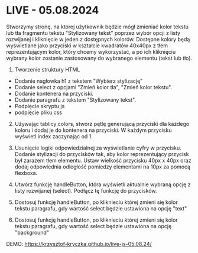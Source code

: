 # LIVE - 05.08.2024
Stworzymy stronę, na której użytkownik będzie mógł zmieniać kolor tekstu lub tła fragmentu tekstu "Stylizowany tekst"
poprzez wybór opcji z listy rozwijanej i kliknięcie w jeden z dostępnych kolorów.
Dostępne kolory będą wyświetlane jako przyciski w kształcie kwadratów 40x40px z tłem reprezentującym kolor,
który chcemy wykorzystać, a po ich kliknięciu wybrany kolor zostanie zastosowany do wybranego elementu (tekst lub tło).

1. Tworzenie struktury HTML
- Dodanie nagłowka h1 z tekstem "Wybierz stylizację"
- Dodanie select z opcjami "Zmień kolor tła", "Zmień kolor tekstu".
- Dodanie kontenera na przyciski.
- Dodanie paragrafu z tekstem "Stylizowany tekst".
- Podpięcie skryptu js
- podpięcie pliku css

2. Używając tablicy colors, stwórz pętlę generującą przyciski dla każdego koloru i dodaj je do kontenera na przyciski. W każdym przycisku wyświetl index zaczynając od 1.

3. Usunięcie logiki odpowiedzialnej za wyświetlanie cyfry w przycisku. Dodanie stylizacji do przycisków tak, aby kolor reprezentujący przycisk był zarazem tłem elementu. Ustaw wielkość przycisku  40px x 40px oraz dodaj odpowiednia odległość pomiedzy elementami na 10px za pomocą flexboxa.

4. Utwórz funkcję handleButton, która wyświetli aktualnie wybraną opcję z listy rozwijanej (select). Podłącz tę funkcję do przycisków.

5. Dostosuj funkcję handleButton, po kliknieciu której zmieni się kolor tekstu paragrafu, gdy wartość select będzie ustawiona na opcję "text"

6. Dostosuj funkcję handleButton, po kliknieciu której zmieni się kolor tekstu paragrafu, gdy wartość select będzie ustawiona na opcję "background"

DEMO: https://krzysztof-kryczka.github.io/live-js-05.08.24/
